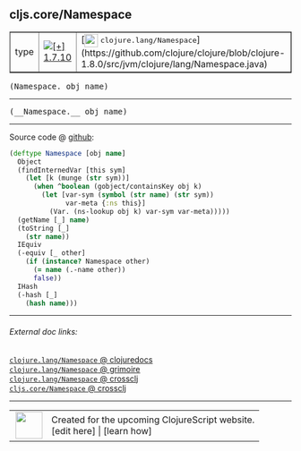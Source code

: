 ## cljs.core/Namespace



 <table border="1">
<tr>
<td>type</td>
<td><a href="https://github.com/cljsinfo/cljs-api-docs/tree/1.7.10"><img valign="middle" alt="[+] 1.7.10" title="Added in 1.7.10" src="https://img.shields.io/badge/+-1.7.10-lightgrey.svg"></a> </td>
<td>
[<img height="24px" valign="middle" src="http://i.imgur.com/1GjPKvB.png"> <samp>clojure.lang/Namespace</samp>](https://github.com/clojure/clojure/blob/clojure-1.8.0/src/jvm/clojure/lang/Namespace.java)
</td>
</tr>
</table>

<samp>(Namespace. obj name)</samp><br>

---

 <samp>
(__Namespace.__ obj name)<br>
</samp>

---







Source code @ [github]():

```clj
(deftype Namespace [obj name]
  Object
  (findInternedVar [this sym]
    (let [k (munge (str sym))]
      (when ^boolean (gobject/containsKey obj k)
        (let [var-sym (symbol (str name) (str sym))
              var-meta {:ns this}]
          (Var. (ns-lookup obj k) var-sym var-meta)))))
  (getName [_] name)
  (toString [_]
    (str name))
  IEquiv
  (-equiv [_ other]
    (if (instance? Namespace other)
      (= name (.-name other))
      false))
  IHash
  (-hash [_]
    (hash name)))
```

<!--
Repo - tag - source tree - lines:

 <pre>

</pre>

-->

---



###### External doc links:

[`clojure.lang/Namespace` @ clojuredocs](http://clojuredocs.org/clojure.lang/Namespace)<br>
[`clojure.lang/Namespace` @ grimoire](http://conj.io/store/v1/org.clojure/clojure/1.7.0-beta3/clj/clojure.lang/Namespace/)<br>
[`clojure.lang/Namespace` @ crossclj](http://crossclj.info/fun/clojure.lang/Namespace.html)<br>
[`cljs.core/Namespace` @ crossclj](http://crossclj.info/fun/cljs.core.cljs/Namespace.html)<br>

---

 <table>
<tr><td>
<img valign="middle" align="right" width="48px" src="http://i.imgur.com/Hi20huC.png">
</td><td>
Created for the upcoming ClojureScript website.<br>
[edit here] | [learn how]
</td></tr></table>

[edit here]:https://github.com/cljsinfo/cljs-api-docs/blob/master/cljsdoc/cljs.core/Namespace.cljsdoc
[learn how]:https://github.com/cljsinfo/cljs-api-docs/wiki/cljsdoc-files

<!--

This information was too distracting to show to readers, but I'll leave it
commented here since it is helpful to:

- pretty-print the data used to generate this document
- and show how to retrieve that data



The API data for this symbol:

```clj
{:ns "cljs.core",
 :name "Namespace",
 :signature ["[obj name]"],
 :name-encode "Namespace",
 :history [["+" "1.7.10"]],
 :type "type",
 :clj-equiv {:full-name "clojure.lang/Namespace",
             :url "https://github.com/clojure/clojure/blob/clojure-1.8.0/src/jvm/clojure/lang/Namespace.java"},
 :full-name-encode "cljs.core/Namespace",
 :source {:code "(deftype Namespace [obj name]\n  Object\n  (findInternedVar [this sym]\n    (let [k (munge (str sym))]\n      (when ^boolean (gobject/containsKey obj k)\n        (let [var-sym (symbol (str name) (str sym))\n              var-meta {:ns this}]\n          (Var. (ns-lookup obj k) var-sym var-meta)))))\n  (getName [_] name)\n  (toString [_]\n    (str name))\n  IEquiv\n  (-equiv [_ other]\n    (if (instance? Namespace other)\n      (= name (.-name other))\n      false))\n  IHash\n  (-hash [_]\n    (hash name)))",
          :title "Source code",
          :repo "clojurescript",
          :tag "r1.8.40",
          :filename "src/main/cljs/cljs/core.cljs",
          :lines [10353 10371],
          :url "https://github.com/clojure/clojurescript/blob/r1.8.40/src/main/cljs/cljs/core.cljs#L10353-L10371"},
 :usage ["(Namespace. obj name)"],
 :full-name "cljs.core/Namespace",
 :cljsdoc-url "https://github.com/cljsinfo/cljs-api-docs/blob/master/cljsdoc/cljs.core/Namespace.cljsdoc"}

```

Retrieve the API data for this symbol:

```clj
;; from Clojure REPL
(require '[clojure.edn :as edn])
(-> (slurp "https://raw.githubusercontent.com/cljsinfo/cljs-api-docs/catalog/cljs-api.edn")
    (edn/read-string)
    (get-in [:symbols "cljs.core/Namespace"]))
```

-->
